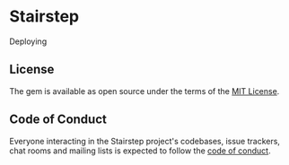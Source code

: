 # Stairstep

Deploying

## License

The gem is available as open source under the terms of the [MIT License](https://opensource.org/licenses/MIT).

## Code of Conduct

Everyone interacting in the Stairstep project's codebases, issue trackers, chat rooms and mailing lists is expected to follow the [code of conduct](./CODE_OF_CONDUCT.md).

